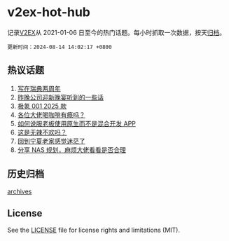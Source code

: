 # v2ex-hot-hub

 记录[V2EX](https://www.v2ex.com/)从 2021-01-06 日至今的热门话题。每小时抓取一次数据，按天[归档](archives)。

`更新时间：2024-08-14 14:02:17 +0800`

## 热议话题

1. [写在瑞典两周年](https://www.v2ex.com/t/1064758)
1. [昨晚公司迎新晚宴听到的一些话](https://www.v2ex.com/t/1064785)
1. [极氪 001 2025 款](https://www.v2ex.com/t/1064775)
1. [各位大佬喝咖啡有瘾吗？](https://www.v2ex.com/t/1064826)
1. [如何说服老板使用原生而不是混合开发 APP](https://www.v2ex.com/t/1064722)
1. [这是无辣不欢吗？](https://www.v2ex.com/t/1064670)
1. [回到宁夏老家感觉迷茫了](https://www.v2ex.com/t/1064751)
1. [分享 NAS 规划，麻烦大佬看看是否合理](https://www.v2ex.com/t/1064625)

## 历史归档

[archives](archives)

## License

See the [LICENSE](LICENSE) file for license rights and limitations (MIT).
